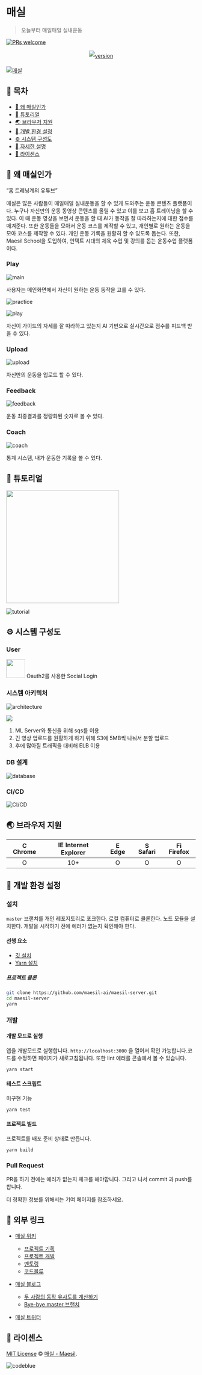 # 매실

> 오늘부터 매일매일 실내운동

[![PRs welcome](https://img.shields.io/badge/PRs-welcome-ff69b4.svg)](https://github.com/maesil-ai/maesil-client/pulls)

<p align=center style="line-height: 2;">
  <a href="https://www.npmjs.com/package/@egjs/flicking" target="_blank"><img src="https://img.shields.io/npm/v/@egjs/flicking.svg?style=flat-square&color=007acc&label=version&logo=NPM" alt="version" /></a>


</p>

[![매실](https://i.imgur.com/b0YBYnC.png)](https://maesil.ai)

## 🚩 목차

- [🤖 왜 매실인가](#🤖-왜-매실인가)
- [🐾 튜토리얼](#🐾-튜토리얼)
- [🌏 브라우저 지원](#🌏-브라우저-지원)
- [🔧 개발 환경 설정](#🔧-개발-환경-설정)
- [⚙️ 시스템 구성도](#⚙️-시스템-구성도)
- [🔗 자세한 설명](#🔗-자세한-설명)
- [📜 라이센스](#📜-라이센스)

## 🤖 왜 매실인가

“홈 트레닝계의 유튜브”

매실은 많은 사람들이 매일매일 실내운동을 할 수 있게 도와주는 운동 콘텐츠 플랫폼이다. 누구나 자신만의 운동 동영상 콘텐츠를 올릴 수 있고 이를 보고 홈 트레이닝을 할 수 있다. 이 때 운동 영상을 보면서 운동을 할 때 AI가 동작을 잘 따라하는지에 대한 점수를 매겨준다. 또한 운동들을 모아서 운동 코스를 제작할 수 있고, 개인별로 원하는 운동을 모아 코스를 제작할 수 있다.
개인 운동 기록을 원활히 할 수 있도록 돕는다.
또한, Maesil School을 도입하여, 언택트 시대의 체육 수업 및 강의를 돕는 운동수업 플랫폼이다.

### Play

![main](https://i.imgur.com/LqqYDEb.png)

사용자는 메인화면에서 자신이 원하는 운동 동작을 고를 수 있다.

![practice](https://i.imgur.com/NZMPrwV.png)

![play](https://i.imgur.com/cYCgofQ.png)

자신이 가이드의 자세를 잘 따라하고 있는지 AI 기반으로 실시간으로 점수를 피드백 받을 수 있다.

### Upload

![upload](https://i.imgur.com/Y5VS2fI.gif)

자신만의 운동을 업로드 할 수 있다.


### Feedback
![feedback](https://i.imgur.com/ExkNyMd.png)

운동 최종결과를 정량화된 숫자로 볼 수 있다.

### Coach
![coach](https://i.imgur.com/l32RbLR.png)

통계 시스템, 내가 운동한 기록을 볼 수 있다.



## 🐾 튜토리얼
<img src="https://i.imgur.com/SgHl9Ur.jpg" height="300px" width="300px"/>

![tutorial](https://i.imgur.com/7zUuP0G.gif)


## ⚙️ 시스템 구성도

### User
<img height="50px" width="50px" src="blob:https://imgur.com/7a01edb2-c488-47c3-9778-2a74a36d5d1e"/> Oauth2를 사용한 Social Login

### 시스템 아키텍처

![architecture](https://i.imgur.com/tFJZW8u.png)


<img src="https://i.imgur.com/g9renu4.png"/>

1. ML Server와 통신을 위해 sqs를 이용
2. 긴 영상 업로드를 원활하게 하기 위해 S3에 5MB씩 나눠서 분할 업로드
3. 후에 많아질 트래픽을 대비해 ELB 이용

### DB 설계

![database](https://i.imgur.com/GirWqq0.png)

### CI/CD

![CI/CD](https://i.imgur.com/EfdPlQw.png)

## 🌏 브라우저 지원

| <img src="https://user-images.githubusercontent.com/1215767/34348387-a2e64588-ea4d-11e7-8267-a43365103afe.png" alt="Chrome" width="16px" height="16px" /> Chrome | <img src="https://user-images.githubusercontent.com/1215767/34348590-250b3ca2-ea4f-11e7-9efb-da953359321f.png" alt="IE" width="16px" height="16px" /> Internet Explorer | <img src="https://user-images.githubusercontent.com/1215767/34348380-93e77ae8-ea4d-11e7-8696-9a989ddbbbf5.png" alt="Edge" width="16px" height="16px" /> Edge | <img src="https://user-images.githubusercontent.com/1215767/34348394-a981f892-ea4d-11e7-9156-d128d58386b9.png" alt="Safari" width="16px" height="16px" /> Safari | <img src="https://user-images.githubusercontent.com/1215767/34348383-9e7ed492-ea4d-11e7-910c-03b39d52f496.png" alt="Firefox" width="16px" height="16px" /> Firefox |
| :---------: | :---------: | :---------: | :---------: | :---------: |
| O | 10+ | O | O | O |

## 🔧 개발 환경 설정

### 설치

`master` 브랜치를 개인 레포지토리로 포크한다. 로컬 컴퓨터로 클론한다. 노드 모듈을 설치한다. 개발을 시작하기 전에 에러가 없는지 확인해야 한다.

#### 선행 요소

- [깃 설치](https://git-scm.com/book/ko/v2/%EC%8B%9C%EC%9E%91%ED%95%98%EA%B8%B0-Git-%EC%84%A4%EC%B9%98)
- [Yarn 설치](https://classic.yarnpkg.com/en/docs/install/#mac-stable)

##### 프로젝트 클론

```sh
git clone https://github.com/maesil-ai/maesil-server.git
cd maesil-server
yarn
```

### 개발

#### 개발 모드로 실행

앱을 개발모드로 실행합니다. `http://localhost:3000` 을 열어서 확인 가능합니다.코드를 수정하면 페이지가 새로고침됩니다. 또한 lint 에러를 콘솔에서 볼 수 있습니다.

``` sh
yarn start
```

#### 테스트 스크립트

미구현 기능

``` sh
yarn test
```

#### 프로젝트 빌드

프로젝트를 배포 준비 상태로 만듭니다.

``` sh
yarn build
```

### Pull Request

PR을 하기 전에는 에러가 없는지 체크를 해야합니다. 그리고 나서 commit 과 push를 합니다.

더 정확한 정보를 위해서는 기여 페이지를 참조하세요.

## 🔗 외부 링크

- [매실 위키](https://git.swmgit.org/swmaestro/codeblue/-/wikis/home)
  - [프로젝트 기획](https://git.swmgit.org/swmaestro/codeblue/-/wikis/%EA%B8%B0%ED%9A%8D/%ED%94%84%EB%A1%9C%EC%A0%9D%ED%8A%B8-%EA%B8%B0%ED%9A%8D)
  - [프로젝트 개발](https://git.swmgit.org/swmaestro/codeblue/-/wikis/%EA%B0%9C%EB%B0%9C/%ED%94%84%EB%A1%9C%EC%A0%9D%ED%8A%B8-%EA%B0%9C%EB%B0%9C)
  - [멘토링](https://git.swmgit.org/swmaestro/codeblue/-/wikis/%EB%A9%98%ED%86%A0%EB%A7%81/%EB%A9%98%ED%86%A0%EB%A7%81)
  - [코드블루](https://git.swmgit.org/swmaestro/codeblue/-/wikis/home#%EC%BD%94%EB%93%9C%EB%B8%94%EB%A3%A8)

- [매실 블로그](https://blog.maesil.ai)
  - [두 사람의 동작 유사도를 계산하기](https://blog.maesil.ai/2020/08/04/pose-similarity.html)
  - [Bye-bye master 브랜치](https://blog.maesil.ai/2020/08/10/bye-bye-master.html)

- [매실 트위터](https://twitter.com/maesil_ai)

## 📜 라이센스

[MIT License](https://github.com/maesil-ai/maesil-client/LICENSE) © [매실 - Maesil](https://github.com/maesil-ai).

![codeblue](https://i.imgur.com/QtKhI7x.jpg)
